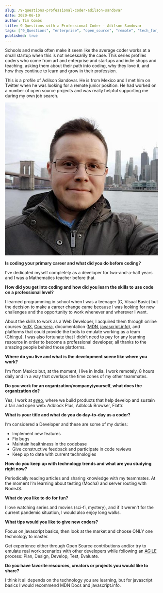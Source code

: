 ```yaml
---
slug: /9-questions-professional-coder-adilson-sandovar
date: 2020-06-10
author: Tim Combs
title: 9 Questions with a Professional Coder - Adilson Sandovar
tags: ["9_Questions", "enterprise", "open_source", "remote", "tech_for_good", "junior"]
published: true
---
```


Schools and media often make it seem like the average coder works at a small startup when this is not necessarily the case. This series profiles coders who come from art and enterprise and startups and indie shops and teaching, asking them about their path into coding, why they love it, and how they continue to learn and grow in their profession.

This is a profile of Adilson Sandovar. He is from Mexico and I met him on Twitter when he was looking for a remote junior position. He had worked on a number of open source projects and was really helpful supporting me during my own job search.

![Pic of Adilson Sandovar working](../images/2020.06.10_adilson_sandovar_9_questions/adilson-sandovar-action.png "Pic of Adilson Sandovar")

**Is coding your primary career and what did you do before coding?**

I’ve dedicated myself completely as a developer for two-and-a-half years and I was a Mathematics teacher before that.

**How did you get into coding and how did you learn the skills to use code on a professional level?**

I learned programming in school when I was a teenager (C, Visual Basic) but the decision to make a career change came because I was looking for new challenges and the opportunity to work whenever and wherever I want.

About the skills to work as a Web Developer, I acquired them through online courses ([edX](https://www.edx.org "ed X website"), [Coursera](https://www.coursera.org "Coursera website"), documentation ([MDN](https://developer.mozilla.org "MDN - Mozilla Developer Network"), [javascript.info](https://javascript.info "javascript.info website")), and platforms that could provide the tools to emulate working as a team ([Chingu](https://www.chingu.io "Chingu website")). I was also fortunate that I didn’t need to pay for any learning resource in order to become a professional developer, all thanks to the amazing people behind those platforms.


**Where do you live and what is the development scene like where you work?**

I’m from Mexico but, at the moment, I live in India. I work remotely, 8 hours daily and in a way that overlaps the time zones of my other teammates. 


**Do you work for an organization/company/yourself, what does the organization do?**

Yes, I work at [eyeo](https://eyeo.com "eyeo website"), where we build products that help develop and sustain a fair and open web: Adblock Plus, Adblock Browser, Flattr.


**What is your title and what do you do day-to-day as a coder?**

I’m considered a Developer and these are some of my duties:

- Implement new features
- Fix bugs
- Maintain healthiness in the codebase
- Give constructive feedback and participate in code reviews
- Keep up to date with current technologies

**How do you keep up with technology trends and what are you studying right now?**

Periodically reading articles and sharing knowledge with my teammates. At the moment I’m learning about testing (Mocha) and server routing with NodeJS.


**What do you like to do for fun?**

I love watching series and movies (sci-fi, mystery), and if it weren't for the current pandemic situation, I would also enjoy long walks.

**What tips would you like to give new coders?**

Focus on javascript basics, then look at the market and choose ONLY one technology to master.

Get experience either through Open Source contributions and/or try to emulate real work scenarios with other developers while following an [AGILE](https://www.agilealliance.org/agile101 "website that describes the agile software process") process: Plan, Design, Develop, Test, Evaluate.


**Do you have favorite resources, creators or projects you would like to share?**

I think it all depends on the technology you are learning, but for javascript basics I would recommend MDN Docs and javascript.info.
